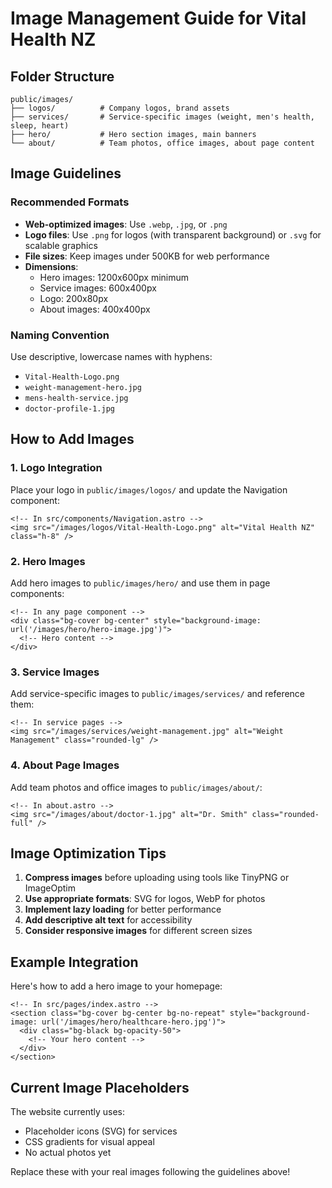 # Image Management Guide for Vital Health NZ

## Folder Structure
```
public/images/
├── logos/          # Company logos, brand assets
├── services/       # Service-specific images (weight, men's health, sleep, heart)
├── hero/           # Hero section images, main banners
└── about/          # Team photos, office images, about page content
```

## Image Guidelines

### Recommended Formats
- **Web-optimized images**: Use `.webp`, `.jpg`, or `.png`
- **Logo files**: Use `.png` for logos (with transparent background) or `.svg` for scalable graphics
- **File sizes**: Keep images under 500KB for web performance
- **Dimensions**: 
  - Hero images: 1200x600px minimum
  - Service images: 600x400px
  - Logo: 200x80px
  - About images: 400x400px

### Naming Convention
Use descriptive, lowercase names with hyphens:
- `Vital-Health-Logo.png`
- `weight-management-hero.jpg`
- `mens-health-service.jpg`
- `doctor-profile-1.jpg`

## How to Add Images

### 1. Logo Integration
Place your logo in `public/images/logos/` and update the Navigation component:

```astro
<!-- In src/components/Navigation.astro -->
<img src="/images/logos/Vital-Health-Logo.png" alt="Vital Health NZ" class="h-8" />
```

### 2. Hero Images
Add hero images to `public/images/hero/` and use them in page components:

```astro
<!-- In any page component -->
<div class="bg-cover bg-center" style="background-image: url('/images/hero/hero-image.jpg')">
  <!-- Hero content -->
</div>
```

### 3. Service Images
Add service-specific images to `public/images/services/` and reference them:

```astro
<!-- In service pages -->
<img src="/images/services/weight-management.jpg" alt="Weight Management" class="rounded-lg" />
```

### 4. About Page Images
Add team photos and office images to `public/images/about/`:

```astro
<!-- In about.astro -->
<img src="/images/about/doctor-1.jpg" alt="Dr. Smith" class="rounded-full" />
```

## Image Optimization Tips

1. **Compress images** before uploading using tools like TinyPNG or ImageOptim
2. **Use appropriate formats**: SVG for logos, WebP for photos
3. **Implement lazy loading** for better performance
4. **Add descriptive alt text** for accessibility
5. **Consider responsive images** for different screen sizes

## Example Integration

Here's how to add a hero image to your homepage:

```astro
<!-- In src/pages/index.astro -->
<section class="bg-cover bg-center bg-no-repeat" style="background-image: url('/images/hero/healthcare-hero.jpg')">
  <div class="bg-black bg-opacity-50">
    <!-- Your hero content -->
  </div>
</section>
```

## Current Image Placeholders

The website currently uses:
- Placeholder icons (SVG) for services
- CSS gradients for visual appeal
- No actual photos yet

Replace these with your real images following the guidelines above!
